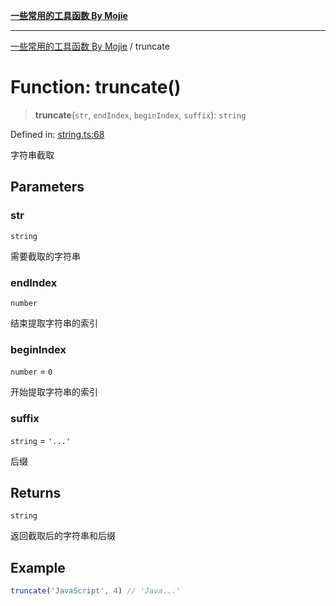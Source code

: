 [**一些常用的工具函数 By Mojie**](../README.md)

***

[一些常用的工具函数 By Mojie](../globals.md) / truncate

# Function: truncate()

> **truncate**(`str`, `endIndex`, `beginIndex`, `suffix`): `string`

Defined in: [string.ts:68](https://github.com/mojiefong/utils/blob/8d43a08c9cee3486bdce98ae9522c4a66e3c2c71/src/string.ts#L68)

字符串截取

## Parameters

### str

`string`

需要截取的字符串

### endIndex

`number`

结束提取字符串的索引

### beginIndex

`number` = `0`

开始提取字符串的索引

### suffix

`string` = `'...'`

后缀

## Returns

`string`

返回截取后的字符串和后缀

## Example

``` typescript
truncate('JavaScript', 4) // 'Java...'
```
